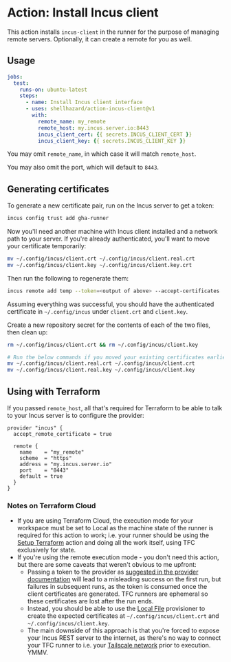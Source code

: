 # Action: Install Incus client

This action installs `incus-client` in the runner for the purpose of managing remote servers. Optionally, it can create a remote for you as well.

## Usage 
```yaml
jobs:
  test:
    runs-on: ubuntu-latest
    steps:
      - name: Install Incus client interface
      - uses: shellhazard/action-incus-client@v1
        with:
          remote_name: my_remote
          remote_host: my.incus.server.io:8443
          incus_client_cert: {{ secrets.INCUS_CLIENT_CERT }}
          incus_client_key: {{ secrets.INCUS_CLIENT_KEY }}
```

You may omit `remote_name`, in which case it will match `remote_host`.

You may also omit the port, which will default to `8443`.

## Generating certificates
To generate a new certificate pair, run on the Incus server to get a token:
```sh
incus config trust add gha-runner
```

Now you'll need another machine with Incus client installed and a network path to your server. If you're already authenticated, you'll want to move your certificate temporarily:
```sh
mv ~/.config/incus/client.crt ~/.config/incus/client.real.crt
mv ~/.config/incus/client.key ~/.config/incus/client.key.crt
```

Then run the following to regenerate them:
```sh
incus remote add temp --token=<output of above> --accept-certificates
```

Assuming everything was successful, you should have the authenticated certificate in `~/.config/incus` under `client.crt` and `client.key`. 

Create a new repository secret for the contents of each of the two files, then clean up:
```sh
rm ~/.config/incus/client.crt && rm ~/.config/incus/client.key

# Run the below commands if you moved your existing certificates earlier
mv ~/.config/incus/client.real.crt ~/.config/incus/client.crt 
mv ~/.config/incus/client.real.key ~/.config/incus/client.key 
```

## Using with Terraform
If you passed `remote_host`, all that's required for Terraform to be able to talk to your Incus server is to configure the provider:
```hcl
provider "incus" {
  accept_remote_certificate = true

  remote {
    name    = "my_remote"
    scheme  = "https"
    address = "my.incus.server.io"
    port    = "8443"
    default = true
  }
}
```

### Notes on Terraform Cloud
- If you are using Terraform Cloud, the execution mode for your workspace must be set to Local as the machine state of the runner is required for this action to work; i.e. your runner should be using the [Setup Terraform](https://github.com/hashicorp/setup-terraform) action and doing all the work itself, using TFC exclusively for state.
- If you're using the remote execution mode - you don't need this action, but there are some caveats that weren't obvious to me upfront:
  - Passing a token to the provider as [suggested in the provider documentation](https://registry.terraform.io/providers/lxc/incus/latest/docs) will lead to a misleading success on the first run, but failures in subsequent runs, as the token is consumed once the client certificates are generated. TFC runners are ephemeral so these certificates are lost after the run ends.
  - Instead, you should be able to use the [Local File](https://registry.terraform.io/providers/hashicorp/local/latest/docs/resources/file) provisioner to create the expected certificates at `~/.config/incus/client.crt` and `~/.config/incus/client.key`.
  - The main downside of this approach is that you're forced to expose your Incus REST server to the internet, as there's no way to connect your TFC runner to i.e. your [Tailscale network](https://tailscale.com/) prior to execution. YMMV.
